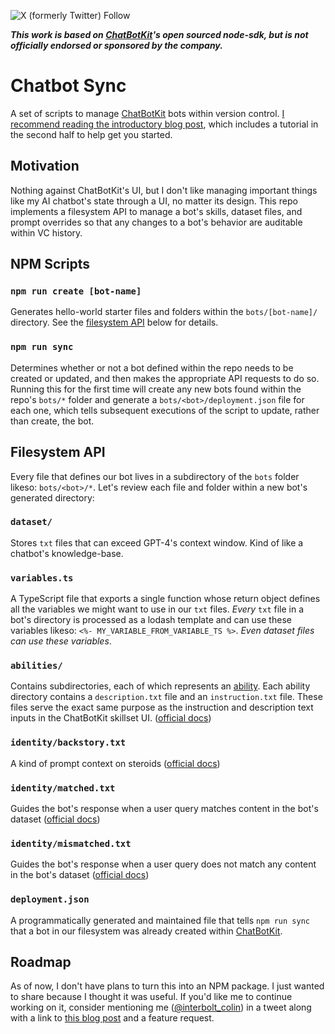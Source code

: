 ![X (formerly Twitter) Follow](https://img.shields.io/twitter/follow/interbolt_colin)

**_This work is based on [ChatBotKit](https://chatbotkit.com/)'s open sourced node-sdk, but is not officially endorsed or sponsored by the company._**

# Chatbot Sync

A set of scripts to manage [ChatBotKit](https://chatbotkit.com/) bots within version control. [I recommend reading the introductory blog post](https://interbolt/blog/chatbotkit-sync-tool/), which includes a tutorial in the second half to help get you started.

## Motivation

Nothing against ChatBotKit's UI, but I don't like managing important things like my AI chatbot's state through a UI, no matter its design. This repo implements a filesystem API to manage a bot's skills, dataset files, and prompt overrides so that any changes to a bot's behavior are auditable within VC history.

## NPM Scripts

### `npm run create [bot-name]`

Generates hello-world starter files and folders within the `bots/[bot-name]/` directory. See the [filesystem API](#filesystem-api) below for details.

### `npm run sync`

Determines whether or not a bot defined within the repo needs to be created or updated, and then makes the appropriate API requests to do so. Running this for the first time will create any new bots found within the repo's `bots/*` folder and generate a `bots/<bot>/deployment.json` file for each one, which tells subsequent executions of the script to update, rather than create, the bot.

## Filesystem API

Every file that defines our bot lives in a subdirectory of the `bots` folder likeso: `bots/<bot>/*`. Let's review each file and folder within a new bot's generated directory:

### `dataset/`

Stores `txt` files that can exceed GPT-4's context window. Kind of like a chatbot's knowledge-base.

### `variables.ts`

A TypeScript file that exports a single function whose return object defines all the variables we might want to use in our `txt` files. _Every_ `txt` file in a bot's directory is processed as a lodash template and can use these variables likeso: `<%- MY_VARIABLE_FROM_VARIABLE_TS %>`. _Even dataset files can use these variables_.

### `abilities/`

Contains subdirectories, each of which represents an [ability](https://chatbotkit.com/docs/skillsets). Each ability directory contains a `description.txt` file and an `instruction.txt` file. These files serve the exact same purpose as the instruction and description text inputs in the ChatBotKit skillset UI. ([official docs](https://chatbotkit.com/tutorials/how-to-use-chatbot-skillsets-to-create-a-weather-forcast-bot))

### `identity/backstory.txt`

A kind of prompt context on steroids ([official docs](https://chatbotkit.com/docs/backstories))

### `identity/matched.txt`

Guides the bot's response when a user query matches content in the bot's dataset ([official docs](https://chatbotkit.com/docs/datasets))

### `identity/mismatched.txt`

Guides the bot's response when a user query does not match any content in the bot's dataset ([official docs](https://chatbotkit.com/docs/datasets))

### `deployment.json`

A programmatically generated and maintained file that tells `npm run sync` that a bot in our filesystem was already created within [ChatBotKit](https://chatbotkit.com).

## Roadmap

As of now, I don't have plans to turn this into an NPM package. I just wanted to share because I thought it was useful. If you'd like me to continue working on it, consider mentioning me ([@interbolt_colin](https://twitter.com/interbolt_colin)) in a tweet along with a link to [this blog post](https://interbolt/blog/chatbotkit-sync-tool/) and a feature request.
